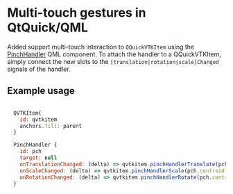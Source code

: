 # Multi-touch gestures in QtQuick/QML

Added support multi-touch interaction to `QQuickVTKItem` using the
[PinchHandler](https://doc.qt.io/qt-6/qml-qtquick-pinchhandler.html) QML component. To attach the
handler to a QQuickVTKItem, simply connect the new slots to the
`[translation|rotation|scale]Changed` signals of the handler.

## Example usage

```qml

  QVTKItem{
    id: qvtkitem
    anchors.fill: parent
  }

  PinchHandler {
    id: pch
    target: null
    onTranslationChanged: (delta) => qvtkitem.pinchHandlerTranslate(pch.centroid.position, delta)
    onScaleChanged: (delta) => qvtkitem.pinchHandlerScale(pch.centroid.position, delta)
    onRotationChanged: (delta) => qvtkitem.pinchHandlerRotate(pch.centroid.position, delta)
  }

```
